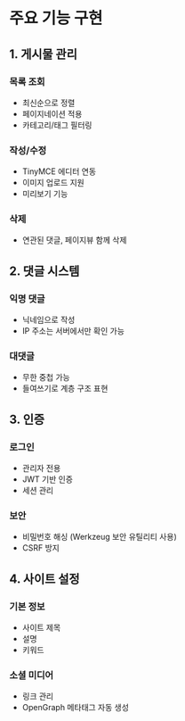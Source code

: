 # 주요 기능 구현

## 1. 게시물 관리

### 목록 조회
- 최신순으로 정렬
- 페이지네이션 적용
- 카테고리/태그 필터링

### 작성/수정
- TinyMCE 에디터 연동
- 이미지 업로드 지원
- 미리보기 기능

### 삭제
- 연관된 댓글, 페이지뷰 함께 삭제

## 2. 댓글 시스템

### 익명 댓글
- 닉네임으로 작성
- IP 주소는 서버에서만 확인 가능

### 대댓글
- 무한 중첩 가능
- 들여쓰기로 계층 구조 표현

## 3. 인증

### 로그인
- 관리자 전용
- JWT 기반 인증
- 세션 관리

### 보안
- 비밀번호 해싱 (Werkzeug 보안 유틸리티 사용)
- CSRF 방지

## 4. 사이트 설정

### 기본 정보
- 사이트 제목
- 설명
- 키워드

### 소셜 미디어
- 링크 관리
- OpenGraph 메타태그 자동 생성
